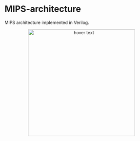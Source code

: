 # MIPS-architecture
MIPS architecture implemented in Verilog.
<p align="center">
  <img src="https://camo.githubusercontent.com/15198a6d88ce689b392d9b5998649d67b5847e6c30f4a8f6f0f6c9a304de1f12/68747470733a2f2f692e696d6775722e636f6d2f365233587a2e706e67" width="350" title="hover text">
</p>
